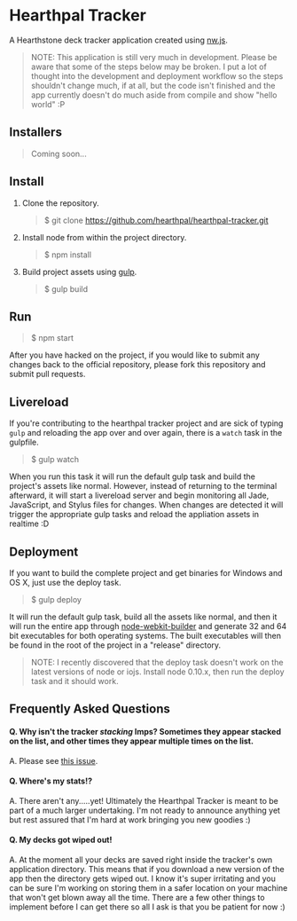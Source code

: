 # Hearthpal Tracker

A Hearthstone deck tracker application created using [nw.js](http://nwjs.io/).

> NOTE: This application is still very much in development. Please be aware that some of the steps below may be broken. I put a lot of thought into the development and deployment workflow so the steps shouldn't change much, if at all, but the code isn't finished and the app currently doesn't do much aside from compile and show "hello world" :P

## Installers

> Coming soon...

## Install

1. Clone the repository.

   > $ git clone https://github.com/hearthpal/hearthpal-tracker.git

2. Install node from within the project directory.

   > $ npm install

3. Build project assets using [gulp](http://gulpjs.com/).

   > $ gulp build

## Run

> $ npm start

After you have hacked on the project, if you would like to submit any changes back to the official repository, please fork this repository and submit pull requests.

## Livereload

If you're contributing to the hearthpal tracker project and are sick of typing `gulp` and reloading the app over and over again, there is a `watch` task in the gulpfile.

> $ gulp watch

When you run this task it will run the default gulp task and build the project's assets like normal. However, instead of returning to the terminal afterward, it will start a livereload server and begin monitoring all Jade, JavaScript, and Stylus files for changes. When changes are detected it will trigger the appropriate gulp tasks and reload the appliation assets in realtime :D

## Deployment

If you want to build the complete project and get binaries for Windows and OS X, just use the deploy task.

> $ gulp deploy

It will run the default gulp task, build all the assets like normal, and then it will run the entire app through [node-webkit-builder](https://github.com/mllrsohn/node-webkit-builder) and generate 32 and 64 bit executables for both operating systems. The built executables will then be found in the root of the project in a "release" directory.

> NOTE: I recently discovered that the deploy task doesn't work on the latest versions of node or iojs. Install node 0.10.x, then run the deploy task and it should work.

## Frequently Asked Questions

#### Q. Why isn't the tracker *stacking* Imps? Sometimes they appear stacked on the list, and other times they appear multiple times on the list.

A. Please see [this issue](https://github.com/hearthpal/hearthpal-tracker/issues/1).

#### Q. Where's my stats!?

A. There aren't any.....yet! Ultimately the Hearthpal Tracker is meant to be part of a much larger undertaking. I'm not ready to announce anything yet but rest assured that I'm hard at work bringing you new goodies :)

#### Q. My decks got wiped out!

A. At the moment all your decks are saved right inside the tracker's own application directory. This means that if you download a new version of the app then the directory gets wiped out. I know it's super irritating and you can be sure I'm working on storing them in a safer location on your machine that won't get blown away all the time. There are a few other things to implement before I can get there so all I ask is that you be patient for now :)
